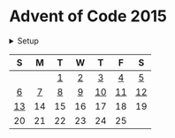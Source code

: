 # Advent of Code 2015

<details>
  <summary>Setup</summary>

  Using [asdf](https://asdf-vm.com/#/):

  ```sh
  asdf plugin add erlang
  asdf plugin add elixir
  asdf install
  ```
</details>

|   S  |  M  |  T  |  W  |  T   |  F   |  S   |
| :--: | :-: | :-: | :-: | :-:  | :-:  | :-:  |
|      |     | [1] | [2] | [3]  | [4]  | [5]  |
|  [6] | [7] | [8] | [9] | [10] | [11] | [12] |
| [13] | 14  | 15  | 16  | 17   | 18   | 19   |
|  20  | 21  | 22  | 23  | 24   | 25   |      |

[1]: ./lib/2015/1.ex
[2]: ./lib/2015/2.ex
[3]: ./lib/2015/3.ex
[4]: ./lib/2015/4.ex
[5]: ./lib/2015/5.ex
[6]: ./lib/2015/6.ex
[7]: ./lib/2015/7.ex
[8]: ./lib/2015/8.ex
[9]: ./lib/2015/9.ex
[10]: ./lib/2015/10.ex
[11]: ./lib/2015/11.ex
[12]: ./lib/2015/12.ex
[13]: ./lib/2015/13.ex
